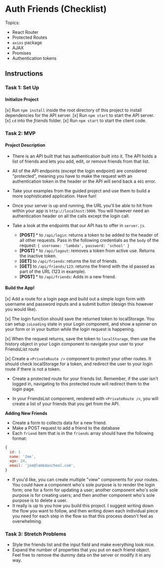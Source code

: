 # Auth Friends (Checklist)

Topics:

* React Router
* Protected Routes
* `axios` package
* AJAX
* Promises
* Authentication tokens

## Instructions

### Task 1: Set Up

#### Initialize Project

[x] Run `npm install` inside the root directory of this project to install dependencies for the API server.
[x] Run `npm start` to start the API server.
[x] `cd` into the _friends_ folder.
[x] Run `npm start` to start the client code.

### Task 2: MVP

#### Project Description

* There is an API built that has authentication built into it. The API holds a list of friends and lets you add, edit, or remove friends from that list. 
* All of the API endpoints (except the login endpoint) are considered "protected", meaning you have to make the request with an authentication token in the header or the API will send back a `401` error. 
* Take your examples from the guided project and use them to build a more sophisticated application. Have fun!
* Once your server is up and running, the URL you'll be able to hit from within your app is `http://localhost:5000`. You will however need an authentication header on all the calls except the login call.
* Take a look at the endpoints that our API has to offer in `server.js`.

  * **[POST]** * to `/api/login`: returns a token to be added to the header of all other requests. Pass in the following credentials as the `body` of the request: `{ username: 'lambda', password: 'school' }`
  * **[POST]** * to `/api/logout`: removes a token from active use. Returns the inactive token. 
  * **[GET]** to `/api/friends`: returns the list of friends.
  * **[GET]** to `/api/friends/123`: returns the friend with the id passed as part of the URL (123 in example).
  * **[POST]** * to `/api/friends`: Adds in a new friend.

#### Build the App!
[x] Add a route for a login page and build out a simple login form with username and password inputs and a submit button (design this however you would like).

[x] The login function should save the returned token to localStorage. You can setup `isLoading` state in your Login component, and show a spinner on your form or in your button while the login request is happening.

[x] When the request returns, save the token to `localStorage`, then use the history object in your Login component to navigate your user to your FriendsList route

[x] Create a `<PrivateRoute />` component to protect your other routes. It should check localStorage for a token, and redirect the user to your login route if there is not a token.

* Create a protected route for your friends list. Remember, if the user isn't logged in, navigating to this protected route will redirect them to the login page.

* In your FriendsList component, rendered with `<PrivateRoute />`, you will create a list of your friends that you get from the API.

**Adding New Friends**
* Create a form to collects data for a new friend.
* Make a POST request to add a friend to the database
* Each `friend` item that is in the `friends` array should have the following format:

```js
{
  id: 1
  name: 'Joe',
  age: 24,
  email: 'joe@lambdaschool.com',
}
```

* If you'd like, you can create multiple "view" components for your routes. You could have a component who's sole purpose is to render the login form; one for a form for updating a user; another component who's sole purpose is for creating users; and then another component who's sole purpose is to delete a user.
* It really is up to you how you build this project. I suggest writing down the flow you want to follow, and then writing down each individual piece you need for each step in the flow so that this process doesn't feel as overwhelming.

### Task 3: Stretch Problems
* Style the friends list and the input field and make everything look nice.
* Expand the number of properties that you put on each friend object. Feel free to remove the dummy data on the server or modify it in any way.

